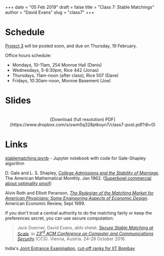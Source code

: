 +++
date = "05 Feb 2019"
draft = false
title = "Class 7: Stable Matchings"
author = "David Evans"
slug = "class7"
+++

# Schedule

[Project 3](/project3) will be posted soon, and due on Thursday, 19 February.

Office hours schedule:

- Mondays, 10-11am, 254 Monroe Hall (Denis)
- Wednesdays, 5-6:30pm, Rice 442 (Jonas)
- Thursdays, 11am-noon (after class), Rice 507 (Dave)
- Fridays, 10:30am-noon, Monroe Basement (Joe)

# Slides

<center>
<script async class="speakerdeck-embed" data-id="9d4d61e825804d67a45857acc25c5cf4" data-ratio="1.77777777777778" src="//speakerdeck.com/assets/embed.js"></script><br>
[Download (full resolution) PDF](https://www.dropbox.com/s/xwm5q328ptkoyn7/class7-post.pdf?dl=0)
</center>

# Links

[stablematching.ipynb](https://github.com/uvammm/uvammm.github.io/blob/master/src/code/stablematching.ipynb) - Jupyter notebook with code for Gale-Shapley algorithm

D. Gale and L. S. Shapley, [_College Admissions and the Stability of Marriage_](/docs/gale-shapley.pdf). The American Mathematical Monthly. Jan 1962. ([Superbowl commercial about optimality proof](https://youtu.be/l_FWKLpoGBc))

Alvin Roth and Elliott Peranson, [_The Redesign of the Matching Market for American Physicians: Some Engineering Aspects of Economic Design_](/docs/roth-peranson.pdf). American Economic Review, Sept 1999.

If you don't trust a central authority to do the matching fairly or keep the preferences secret, you can use secure computation:

> Jack Doerner, David Evans, abhi shelat. [_Secure Stable Matching at Scale_](http://oblivc.org/docs/matching.pdf).  In [_23<sup>rd</sup> ACM Conference on Computer and Communications Security_](https://www.sigsac.org/ccs/CCS2016/) (CCS). Vienna, Austria. 24-28 October 2016. 

India's [Joint Entrance Examination](https://josaa.nic.in/webinfocms/Public/View.aspx?page=71), [cut-off ranks for IIT Bombay](https://www.collegepravesh.com/cutoff/iit-bombay-cutoff-2018/)

